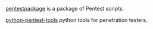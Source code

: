 
[pentestpackage](https://github.com/leonteale/pentestpackage)
is a package of Pentest scripts.

[python-pentest-tools](https://github.com/dloss/python-pentest-tools)
python tools for penetration testers.
